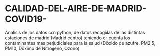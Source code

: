 # CALIDAD-DEL-AIRE-DE-MADRID-COVID19-
Analisis de los datos con python, de datos recogidas de las distintas estaciones de madrid (Madrid centro)  teniendo en cuenta los contaminantes mas perjudiciales para la salud (Dióxido de azufre, PM2,5, PM10, Dóximo de Nitrógeno, Ozono)
